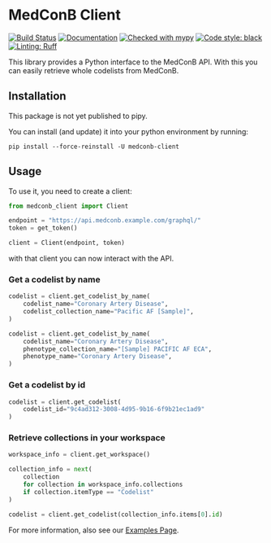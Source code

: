 # MedConB Client

[![Build Status](https://github.com/Bayer-Group/medconb-client/actions/workflows/ci.yaml/badge.svg)](https://github.com/Bayer-Group/medconb-client/actions)
[![Documentation](https://img.shields.io/badge/Documentation-526CFE?logo=MaterialForMkDocs&logoColor=white)](https://bayer-group.github.io/medconb-client/)
[![Checked with mypy](https://www.mypy-lang.org/static/mypy_badge.svg)](https://mypy-lang.org/)
[![Code style: black](https://img.shields.io/badge/code%20style-black-000000.svg)](https://github.com/psf/black)
[![Linting: Ruff](https://img.shields.io/endpoint?url=https://raw.githubusercontent.com/charliermarsh/ruff/main/assets/badge/v2.json)](https://github.com/astral-sh/ruff)

This library provides a Python interface to the MedConB API. With this you can easily retrieve whole codelists from MedConB.

## Installation

This package is not yet published to pipy.

You can install (and update) it into your python environment by running:

```
pip install --force-reinstall -U medconb-client
```

## Usage

To use it, you need to create a client:

```python
from medconb_client import Client

endpoint = "https://api.medconb.example.com/graphql/"
token = get_token()

client = Client(endpoint, token)
```

with that client you can now interact with the API.

### Get a codelist by name

```python
codelist = client.get_codelist_by_name(
    codelist_name="Coronary Artery Disease",
    codelist_collection_name="Pacific AF [Sample]",
)
```

```python
codelist = client.get_codelist_by_name(
    codelist_name="Coronary Artery Disease",
    phenotype_collection_name="[Sample] PACIFIC AF ECA",
    phenotype_name="Coronary Artery Disease",
)
```

### Get a codelist by id

```python
codelist = client.get_codelist(
    codelist_id="9c4ad312-3008-4d95-9b16-6f9b21ec1ad9"
)
```

### Retrieve collections in your workspace

```python
workspace_info = client.get_workspace()

collection_info = next(
    collection
    for collection in workspace_info.collections
    if collection.itemType == "Codelist"
)

codelist = client.get_codelist(collection_info.items[0].id)
```

For more information, also see our [Examples Page](https://refactored-adventure-kgjn1rq.pages.github.io/examples/).
